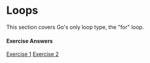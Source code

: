 # Loops

This section covers Go's only loop type, the "for" loop.

#### Exercise Answers

<a href="https://play.golang.org/p/O6lj_wfla3" target="_blank">Exercise 1</a>
<a href="https://play.golang.org/p/CgbJ8meBd2" target="_blank">Exercise 2</a>

